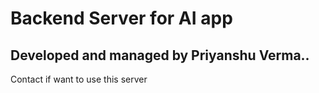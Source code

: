 # Backend Server for AI app
## Developed and managed by Priyanshu Verma..
Contact if want to use this server 
